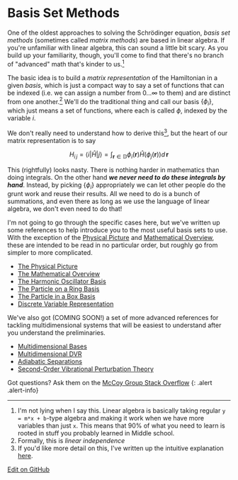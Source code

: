 # Basis Set Methods

One of the oldest approaches to solving the Schrödinger equation, _basis set methods_ (sometimes called _matrix methods_) are based in linear algebra.
If you're unfamiliar with linear algebra, this can sound a little bit scary.
As you build up your familiarity, though, you'll come to find that there's no branch of "advanced" math that's kinder to us.[<sup>1</sup>]

The basic idea is to build a _matrix representation_ of the Hamiltonian in a given _basis_, which is just a compact way to say a set of functions that can be indexed (i.e. we can assign a number from $0...\infty$ to them) and are distinct from one another.[<sup>2</sup>]
We'll do the traditional thing and call our basis $\{\phi_i\}$, which just means a set of functions, where each is called $\phi$, indexed by the variable $i$.

We don't really need to understand how to derive this[<sup>3</sup>], but the heart of our matrix representation is to say

$$
H_{i\, j}=\langle i|\hat{H}|j\rangle = \int_{\pmb{r}\in \mathbb{D}}\phi _i(\pmb{r})\hat{H}\left(\phi _j(\pmb{r})\right)d\, \pmb{r}
$$

This (rightfully) looks nasty. There is nothing harder in mathematics than doing integrals.
On the other hand ___we never need to do these integrals by hand___.
Instead, by picking $\{\phi_i\}$ appropriately we can let other people do the grunt work and reuse their results.
All we need to do is a bunch of summations, and even there as long as we use the language of linear algebra, we don't even need to do that!

I'm not going to go through the specific cases here, but we've written up some references to help introduce you to the most useful basis sets to use.
With the exception of the [Physical Picture](ThePhysicalPicture.md) and [Mathematical Overview](GeneralOverview.md), these are intended to be read in no particular order, but roughly go from simpler to more complicated.

* [The Physical Picture](ThePhysicalPicture.md)
* [The Mathematical Overview](GeneralOverview.md)
* [The Harmonic Oscillator Basis](HarmonicOscillator.md)
* [The Particle on a Ring Basis](POR.md)
* [The Particle in a Box Basis](PIB.md)
* [Discrete Variable Representation](BasicDVR.md)

We've also got (COMING SOON!) a set of more advanced references for tackling multidimensional systems that will be easiest to understand after you understand the preliminaries.

* [Multidimensional Bases](MultidimBasis.md)
* [Multidimensional DVR](MultidimDVR.md)
* [Adiabatic Separations](AdiabaticSeparations.md)
* [Second-Order Vibrational Perturbation Theory](VPT2.md)

Got questions? Ask them on the [McCoy Group Stack Overflow](https://stackoverflow.com/c/mccoygroup/questions/ask)
{: .alert .alert-info}

---
1. <a id="fn1"></a> I'm not lying when I say this. Linear algebra is basically taking regular `y = m*x + b`-type algebra and making it work when we have more variables than just `x`. This means that 90% of what you need to learn is rooted in stuff you probably learned in Middle school.
2. <a id="fn2"></a> Formally, this is _linear independence_
3. <a id="fn3"></a> If you'd like more detail on this, I've written up the intuitive explanation [here](https://stackoverflow.com/c/mccoygroup/questions/74).

[<sup>1</sup>]: #fn1
[<sup>2</sup>]: #fn2
[<sup>3</sup>]: #fn3

[Edit on GitHub](https://github.com/McCoyGroup/References/edit/gh-pages/References/Basis%20Set%20Methods/index.md)
